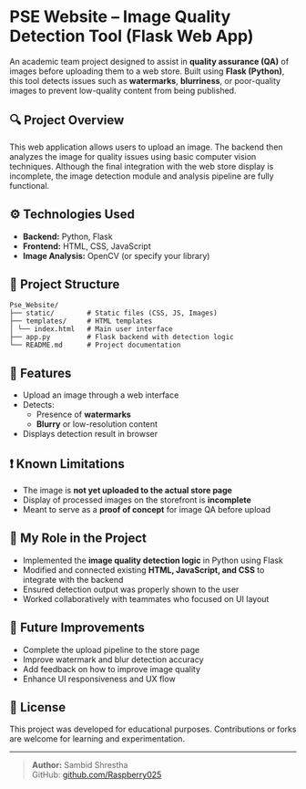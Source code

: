 # PSE Website – Image Quality Detection Tool (Flask Web App)

An academic team project designed to assist in **quality assurance (QA)** of images before uploading them to a web store. Built using **Flask (Python)**, this tool detects issues such as **watermarks**, **blurriness**, or poor-quality images to prevent low-quality content from being published.

## 🔍 Project Overview

This web application allows users to upload an image. The backend then analyzes the image for quality issues using basic computer vision techniques. Although the final integration with the web store display is incomplete, the image detection module and analysis pipeline are fully functional.

## ⚙️ Technologies Used

- **Backend:** Python, Flask  
- **Frontend:** HTML, CSS, JavaScript  
- **Image Analysis:** OpenCV (or specify your library)

## 📁 Project Structure
```
Pse_Website/
├── static/        # Static files (CSS, JS, Images)
├── templates/     # HTML templates
│ └── index.html   # Main user interface
├── app.py         # Flask backend with detection logic
└── README.md      # Project documentation
```


## 🚀 Features

- Upload an image through a web interface  
- Detects:
  - Presence of **watermarks**
  - **Blurry** or low-resolution content
- Displays detection result in browser

## ❗ Known Limitations

- The image is **not yet uploaded to the actual store page**  
- Display of processed images on the storefront is **incomplete**  
- Meant to serve as a **proof of concept** for image QA before upload

## 🧠 My Role in the Project

- Implemented the **image quality detection logic** in Python using Flask  
- Modified and connected existing **HTML, JavaScript, and CSS** to integrate with the backend  
- Ensured detection output was properly shown to the user  
- Worked collaboratively with teammates who focused on UI layout

## 🔧 Future Improvements

- Complete the upload pipeline to the store page  
- Improve watermark and blur detection accuracy  
- Add feedback on how to improve image quality  
- Enhance UI responsiveness and UX flow

## 📜 License

This project was developed for educational purposes. Contributions or forks are welcome for learning and experimentation.

---

> **Author:** Sambid Shrestha  
> GitHub: [github.com/Raspberry025](https://github.com/Raspberry025)

